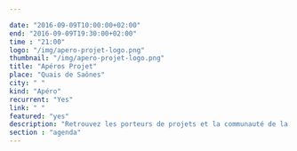 ```yaml
---

date: "2016-09-09T10:00:00+02:00"
end: "2016-09-09T19:30:00+02:00"
time : "21:00"
logo: "/img/apero-projet-logo.png"
thumbnail: "/img/apero-projet-logo.png"
title: "Apéros Projet"
place: "Quais de Saônes"
city: " "
kind: "Apéro"
recurrent: "Yes"
link: " "
featured: "yes"
description: "Retrouvez les porteurs de projets et la communauté de la MYNE tous les derniers lundis de chaque mois. L'occasion de faire des rencontres, d'échanger autour d'un verre, ou d'une tasse, et de suivre l'évolution des projets."
section : "agenda"
---
```


